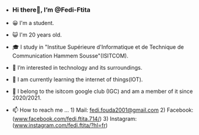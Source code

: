 -  ### Hi there👋, I’m @Fedi-Ftita

- 😀 I'm a student.
- 😺 I'm 20 years old.
- 🎓 I study in "Institue Supérieure d'Informatique et de Technique de Communication Hammem Sousse"(ISITCOM).
- 👀 I’m interested in technology and its surroundings.
- 🌱 I am currently learning the internet of things(IOT).
- 💞️ I belong to the isitcom google club (IGC) and am a member of it since 2020/2021.
- 📫 How to reach me ... 1) Mail: fedi.fouda2001@gmail.com
                          2) Facebook:(www.facebook.com/fedi.ftita.714/)
                          3) Instagram: (www.instagram.com/fedi.ftita/?hl=fr)

<!---
Fedi-Ftita/Fedi-Ftita is a ✨ special ✨ repository because its `README.md` (this file) appears on your GitHub profile.
You can click the Preview link to take a look at your changes.
--->
